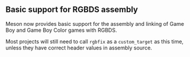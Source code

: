 ## Basic support for RGBDS assembly

Meson now provides basic support for the assembly
and linking of Game Boy and Game Boy Color games
with RGBDS.

Most projects will still need to call `rgbfix` as
a `custom_target` as this time, unless they have
correct header values in assembly source.
